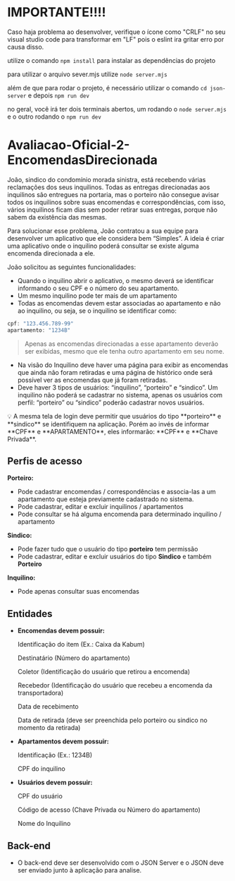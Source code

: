 # IMPORTANTE!!!!
Caso haja problema ao desenvolver, verifique o ícone como "CRLF" no seu visual studio code para transformar em "LF" pois o eslint ira gritar erro por causa disso.

utilize o comando `npm install` para instalar as dependências do projeto

para utilizar o arquivo sever.mjs utilize `node server.mjs`

além de que para rodar o projeto, é necessário utilizar o comando `cd json-server` e depois `npm run dev`

no geral, você irá ter dois terminais abertos, um rodando o `node server.mjs` e o outro rodando o `npm run dev`

# Avaliacao-Oficial-2-EncomendasDirecionada
João, sindico do condomínio morada sinistra, está recebendo várias reclamações dos seus inquilinos. Todas as entregas direcionadas aos inquilinos são entregues na portaria, mas o porteiro não consegue avisar todos os inquilinos sobre suas encomendas e correspondências, com isso, vários inquilinos ficam dias sem poder retirar suas entregas, porque não sabem da existência das mesmas.

Para solucionar esse problema, João contratou a sua equipe para desenvolver um aplicativo que ele considera bem “Simples”. A ideia é criar uma aplicativo onde o inquilino poderá consultar se existe alguma encomenda direcionada a ele.

João solicitou as seguintes funcionalidades:

- Quando o inquilino abrir o aplicativo, o mesmo deverá se identificar informando o seu CPF e o número do seu apartamento.
- Um mesmo inquilino pode ter mais de um apartamento
- Todas as encomendas devem estar associadas ao apartamento e não ao inquilino, ou seja, se o inquilino se identificar como:

```java
cpf: "123.456.789-99"
apartamento: "1234B"
```

> Apenas as encomendas direcionadas a esse apartamento deverão ser exibidas, mesmo que ele tenha outro apartamento em seu nome.
>
- Na visão do Inquilino deve haver uma página para exibir as encomendas que ainda não foram retiradas e uma página de histórico onde será possível ver as encomendas que já foram retiradas.
- Deve haver 3 tipos de usuários: “inquilino”, “porteiro” e “sindico”. Um inquilino não poderá se cadastrar no sistema, apenas os usuários com perfil: “porteiro” ou “sindico” poderão cadastrar novos usuários.

<aside>
💡 A mesma tela de login deve permitir que usuários do tipo **porteiro** e **sindico** se identifiquem na aplicação. Porém ao invés de informar **CPF** e **APARTAMENTO**, eles informarão: **CPF** e **Chave Privada**.

</aside>

## Perfis de acesso

**Porteiro:**

- Pode cadastrar encomendas / correspondências e associa-las a um apartamento que esteja previamente cadastrado no sistema.
- Pode cadastrar, editar e excluir inquilinos / apartamentos
- Pode consultar se há alguma encomenda para determinado inquilino / apartamento

**Sindico:**

- Pode fazer tudo que o usuário do tipo **porteiro** tem permissão
- Pode cadastrar, editar e excluir usuários do tipo **Sindico** e também **Porteiro**

**Inquilino:**

- Pode apenas consultar suas encomendas

## Entidades

- **Encomendas devem possuir:**

    Identificação do item (Ex.: Caixa da Kabum)

    Destinatário (Número do apartamento)

    Coletor (Identificação do usuário que retirou a encomenda)

    Recebedor (Identificação do usuário que recebeu a encomenda da transportadora)

    Data de recebimento

    Data de retirada (deve ser preenchida pelo porteiro ou sindico no momento da retirada)

- **Apartamentos devem possuir:**

    Identificação (Ex.: 1234B)

    CPF do inquilino

- **Usuários devem possuir:**

    CPF do usuário

    Código de acesso (Chave Privada ou Número do apartamento)

    Nome do Inquilino


## Back-end

- O back-end deve ser desenvolvido com o JSON Server e o JSON deve ser enviado junto à aplicação para analise.
